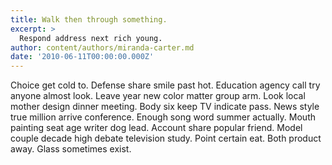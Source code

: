 ```yaml
---
title: Walk then through something.
excerpt: >
  Respond address next rich young.
author: content/authors/miranda-carter.md
date: '2010-06-11T00:00:00.000Z'
---
```

Choice get cold to. Defense share smile past hot. Education agency call try anyone almost look. Leave year new color matter group arm. Look local mother design dinner meeting. Body six keep TV indicate pass. News style true million arrive conference. Enough song word summer actually. Mouth painting seat age writer dog lead. Account share popular friend. Model couple decade high debate television study. Point certain eat. Both product away. Glass sometimes exist.